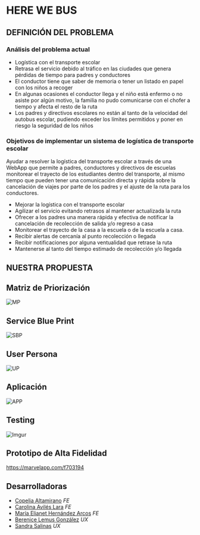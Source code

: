 # HERE WE BUS

## DEFINICIÓN DEL PROBLEMA

### Análisis del problema actual
* Logística con el transporte escolar
* Retrasa el servicio debido al tráfico en las ciudades que genera pérdidas de tiempo para padres y conductores
* El conductor tiene que saber de memoria o tener un listado en papel con los niños a recoger
* En algunas ocasiones el conductor llega y el niño está enfermo o no asiste por algún motivo, la familia no pudo comunicarse con el chofer a tiempo y afecta el resto de la ruta
* Los padres y directivos escolares no están al tanto de la velocidad del autobus escolar, pudiendo exceder los límites permitidos y poner en riesgo la seguridad de los niños

### Objetivos de implementar un sistema de logística de transporte escolar

Ayudar a resolver la logística del transporte escolar a través de una WebApp que permite a padres, conductores y directivos de escuelas monitorear el trayecto de los estudiantes dentro del transporte, al mismo tiempo que pueden tener una comunicación directa y rápida sobre la cancelación de viajes por parte de los padres y el ajuste de la ruta para los conductores.


* Mejorar la logística con el transporte escolar
* Agilizar el servicio evitando retrasos al mantener actualizada la ruta
* Ofrecer a los padres una manera rápida y efectiva de notificar la cancelación de recolección de salida  y/o regreso a casa
* Monitorear el trayecto de la casa a la escuela o de la escuela a casa.
* Recibir alertas de cercanía al punto recolección o llegada
* Recibir notificaciones por alguna ventualidad que retrase la ruta
* Mantenerse al tanto del tiempo estimado de recolección y/o llegada  

## NUESTRA PROPUESTA

## Matriz de Priorización
![MP](https://i.imgur.com/N2Hpr66.jpg)

## Service Blue Print
![SBP](https://i.imgur.com/X41Ntlq.jpg)

## User Persona
![UP](https://i.imgur.com/XUKvnPp.jpg)

## Aplicación
![APP](https://i.imgur.com/8OIbNYK.jpg)

## Testing
![Imgur](https://i.imgur.com/nB20b2e.png)

## Prototipo de Alta Fidelidad

https://marvelapp.com/f703194

## Desarrolladoras
* [Copelia Altamirano](https://github.com/Copelia) *FE*
* [Carolina Avilés Lara](https://github.com/CarisAvi21) *FE*
* [María Elianet Hernández Arcos](https://github.com/marelywoody) *FE*
* [Berenice Lemus González](https://github.com/BeryNice) *UX*
* [Sandra Salinas](https://github.com/ninagallo) *UX*
